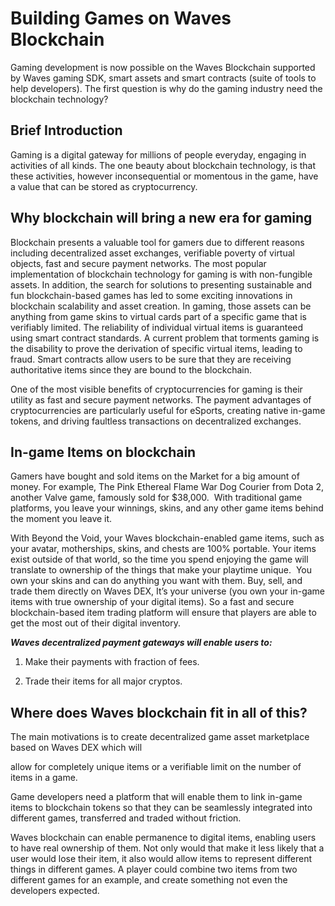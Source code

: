 # Building Games on Waves Blockchain

Gaming development is now possible on the Waves Blockchain supported by Waves gaming SDK, smart assets and smart contracts \(suite of tools to help developers\). The first question is why do the gaming industry need the blockchain technology?

## Brief Introduction

Gaming is a digital gateway for millions of people everyday, engaging in activities of all kinds. The one beauty about blockchain technology, is that these activities, however inconsequential or momentous in the game, have a value that can be stored as cryptocurrency.

## Why blockchain will bring a new era for gaming

Blockchain presents a valuable tool for gamers due to different reasons including decentralized asset exchanges, verifiable poverty of virtual objects, fast and secure payment networks. The most popular implementation of blockchain technology for gaming is with non-fungible assets. In addition, the search for solutions to presenting sustainable and fun blockchain-based games has led to some exciting innovations in blockchain scalability and asset creation. In gaming, those assets can be anything from game skins to virtual cards part of a specific game that is verifiably limited. The reliability of individual virtual items is guaranteed using smart contract standards. A current problem that torments gaming is the disability to prove the derivation of specific virtual items, leading to fraud. Smart contracts allow users to be sure that they are receiving authoritative items since they are bound to the blockchain.

One of the most visible benefits of cryptocurrencies for gaming is their utility as fast and secure payment networks. The payment advantages of cryptocurrencies are particularly useful for eSports, creating native in-game tokens, and driving faultless transactions on decentralized exchanges.

## In-game Items on blockchain

Gamers have bought and sold items on the Market for a big amount of money. For example, The Pink Ethereal Flame War Dog Courier from Dota 2, another Valve game, famously sold for $38,000.  With traditional game platforms, you leave your winnings, skins, and any other game items behind the moment you leave it.

With Beyond the Void, your Waves blockchain-enabled game items, such as your avatar, motherships, skins, and chests are 100% portable. Your items exist outside of that world, so the time you spend enjoying the game will translate to ownership of the things that make your playtime unique.  You own your skins and can do anything you want with them. Buy, sell, and trade them directly on Waves DEX, It’s your universe \(you own your in-game items with true ownership of your digital items\). So a fast and secure blockchain-based item trading platform will ensure that players are able to get the most out of their digital inventory.

_**Waves decentralized payment gateways will enable users to:**_

1. Make their payments with fraction of fees.

2. Trade their items for all major cryptos.

## Where does Waves blockchain fit in all of this?

The main motivations is to create decentralized game asset marketplace based on Waves DEX which will

allow for completely unique items or a verifiable limit on the number of items in a game.

Game developers need a platform that will enable them to link in-game items to blockchain tokens so that they can be seamlessly integrated into different games, transferred and traded without friction.

Waves blockchain can enable permanence to digital items, enabling users to have real ownership of them. Not only would that make it less likely that a user would lose their item, it also would allow items to represent different things in different games. A player could combine two items from two different games for an example, and create something not even the developers expected.